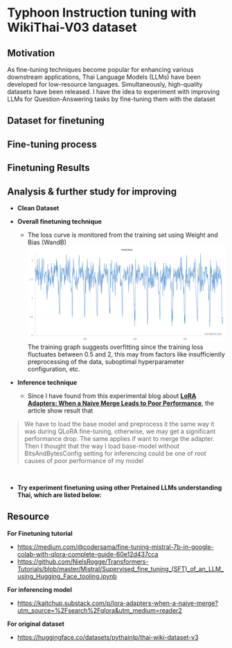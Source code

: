 # Typhoon Instruction tuning with WikiThai-V03 dataset

## Motivation
As fine-tuning techniques become popular for enhancing various downstream applications, Thai Language Models (LLMs) have been developed for low-resource languages. Simultaneously, high-quality datasets have been released. I have the idea to experiment with improving LLMs for Question-Answering tasks by fine-tuning them with the dataset

## Dataset for finetuning


## Fine-tuning process

## Finetuning Results 

## Analysis & further study for improving 

- **Clean Dataset**
  
- **Overall finetuning technique**
    - The loss curve is monitored from the training set using Weight and Bias (WandB)
  ![Alt Text](https://github.com/RadchaneepornC/FinetuningProject/blob/main/Images/trainloss_wandb.png)
 The training graph suggests overfitting since the training loss fluctuates between 0.5 and 2, this may from factors like insufficiently preprocessing of the data, suboptimal hyperparameter configuration, etc.

- **Inference technique**
  - Since I have found from this experimental blog about [**LoRA Adapters: When a Naive Merge Leads to Poor Performance**](https://kaitchup.substack.com/p/lora-adapters-when-a-naive-merge?utm_source=%2Fsearch%2Fqlora&utm_medium=reader2), the article show result that

> We have to load the base model and preprocess it the same way it was during QLoRA fine-tuning, otherwise, we may get a significant performance drop. The same applies if want to merge the adapter.
Then I thought that the way I load base-model without BitsAndBytesConfig setting for inferencing could be one of root causes of poor performance of my model
<br>


- **Try experiment finetuning using other Pretained LLMs understanding Thai, which are listed below:**
  


## Resource

**For Finetuning tutorial**

- https://medium.com/@codersama/fine-tuning-mistral-7b-in-google-colab-with-qlora-complete-guide-60e12d437cca
- https://github.com/NielsRogge/Transformers-Tutorials/blob/master/Mistral/Supervised_fine_tuning_(SFT)_of_an_LLM_using_Hugging_Face_tooling.ipynb

**For inferencing model**
- https://kaitchup.substack.com/p/lora-adapters-when-a-naive-merge?utm_source=%2Fsearch%2Fqlora&utm_medium=reader2

**For original dataset**
- https://huggingface.co/datasets/pythainlp/thai-wiki-dataset-v3
